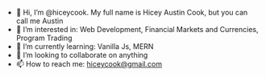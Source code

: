 - 👋 Hi, I’m @hiceycook. My full name is Hicey Austin Cook, but you can call me Austin
- 👀 I’m interested in: Web Development, Financial Markets and Currencies, Program Trading
- 🌱 I’m currently learning: Vanilla Js, MERN 
- 💞️ I’m looking to collaborate on anything
- 📫 How to reach me: hiceycook@gmail.com

<!---
hiceycook/hiceycook is a ✨ special ✨ repository because its `README.md` (this file) appears on your GitHub profile.
You can click the Preview link to take a look at your changes.
--->
